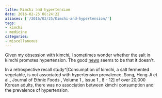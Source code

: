 ```yaml
---
title: Kimchi and hypertension
date: 2016-02-25 06:24:22
aliases: ['/2016/02/25/Kimchi-and-hypertension/']
tags:
- kimchi
- medicine
categories:
- miscellaneous
---
```

Given my obsession with kimchi, I sometimes wonder whether the salt in kimchi promotes hypertension. The good [news](http://www.sciencedirect.com/science/article/pii/S2352618114000055) seems to be that it doesn't.

In a retrospective recall study^[Consumption of kimchi, a salt fermented vegetable, is not associated with hypertension prevalence, Song, Hong Ji et al., Journal of Ethnic Foods , Volume 1 , Issue 1 , 8 - 12] of over 20,000 Korean adults, there was no association between kimchi consumption and the prevalence of hypertension.
